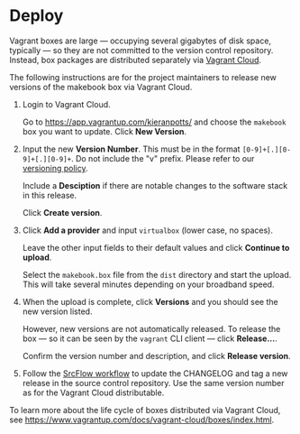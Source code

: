 # Deploy

Vagrant boxes are large — occupying several gigabytes of disk space, typically — so they are not committed to the version control repository. Instead, box packages are distributed separately via [Vagrant Cloud](https://app.vagrantup.com/).

The following instructions are for the project maintainers to release new versions of the makebook box via Vagrant Cloud.

1.  Login to Vagrant Cloud.

    Go to https://app.vagrantup.com/kieranpotts/ and choose the `makebook` box you want to update. Click **New Version**.

2.  Input the new **Version Number**. This must be in the format `[0-9]+[.][0-9]+[.][0-9]+`. Do not include the "v" prefix. Please refer to our [versioning policy](versioning.md).

    Include a **Desciption** if there are notable changes to the software stack in this release.

    Click **Create version**.

3.  Click **Add a provider** and input `virtualbox` (lower case, no spaces).

    Leave the other input fields to their default values and click **Continue to upload**.

    Select the `makebook.box` file from the `dist` directory and start the upload. This will take several minutes depending on your broadband speed.

4.  When the upload is complete, click **Versions** and you should see the new version listed. 

    However, new versions are not automatically released. To release the box — so it can be seen by the `vagrant` CLI client — click **Release...**.

    Confirm the version number and description, and click **Release version**.

5.  Follow the [SrcFlow workflow](https://srcflow.com/) to update the CHANGELOG and tag a new release in the source control repository. Use the same version number as for the Vagrant Cloud distributable.

To learn more about the life cycle of boxes distributed via Vagrant Cloud, see https://www.vagrantup.com/docs/vagrant-cloud/boxes/index.html.
